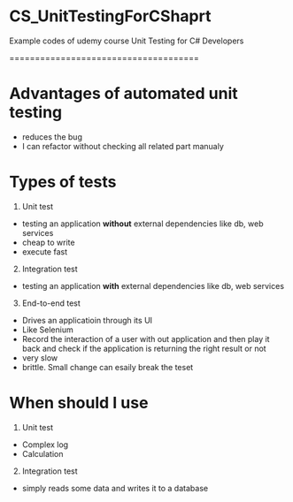 # CS_UnitTestingForCShaprt
Example codes of udemy course Unit Testing for C# Developers


=====================================
# Advantages of automated unit testing
 - reduces the bug
 - I can refactor without checking all related part manualy

# Types of tests
1. Unit test
 - testing an application **without** external dependencies like db, web services
 - cheap to write
 - execute fast
2. Integration test
 - testing an application **with** external dependencies like db, web services
3. End-to-end test
 - Drives an applicatioin through its UI
 - Like Selenium
 - Record the interaction of a user with out application and then play it back and 
   check if the application is returning the right result or not 
 - very slow
 - brittle. Small change can esaily break the teset
 
 # When should I use
 1. Unit test
  - Complex log
  - Calculation
 2. Integration test
  - simply reads some data and writes it to a database

